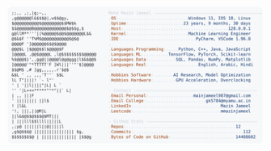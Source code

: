 <picture>
  <source srcset="https://raw.githubusercontent.com/mmazinjameel/mmazinjameel/main/dark_mode.svg?v=1757002358" media="(prefers-color-scheme: dark)">
  <img src="https://raw.githubusercontent.com/mmazinjameel/mmazinjameel/main/light_mode.svg?v=1757002358">
</picture>
